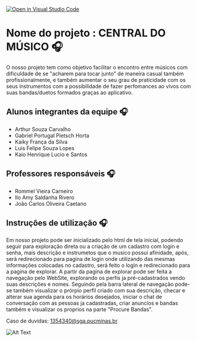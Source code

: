 [![Open in Visual Studio Code](https://classroom.github.com/assets/open-in-vscode-718a45dd9cf7e7f842a935f5ebbe5719a5e09af4491e668f4dbf3b35d5cca122.svg)](https://classroom.github.com/online_ide?assignment_repo_id=11808984&assignment_repo_type=AssignmentRepo)
# Nome do projeto : CENTRAL DO MÚSICO 🎧

  O nosso projeto tem como objetivo facilitar o encontro entre músicos com dificuldade de se "acharem para tocar junto" de maneira casual também profissionalmente, 
e também aumentar o seu grau de praticidade com os seus instrumentos com a possibilidade de fazer perfomances ao vivos com suas bandas/duetos formados
graças ao aplicativo.

## Alunos integrantes da equipe 🎧

* Arthur Souza Carvalho
* Gabriel Portugal Pietsch Horta
* Kaiky França da Silva
* Luis Felipe Souza Lopes
* Kaio Henrique Lucio e Santos

## Professores responsáveis 🎧

* Rommel Vieira Carneiro
* Ilo Amy Saldanha Rivero
* João Carlos Oliveira Caetano

## Instruções de utilização 🎧

  Em nosso projeto pode ser inicializado pelo html de tela inicial, podendo seguir para exploração direta ou a criação de um cadastro com login e senha, mais descrição e instrumetos
  que o musico possui afinidade, após, será redirecionado para pagina de login onde utilizando das mesmas informações colocadas no cadastro, será feito o login e redirecionado para 
  a pagina de explorar.
  A partir da pagina de explorar pode ser feita a navegação pelo WebSite, explorando os perfis ja pré-cadastrados vendo suas descrições e nomes.
  Seguindo pela barra lateral de navegação pode-se também visualizar o prórpio perfil criado com sua descrição, checar e alterar sua agenda para os horários desejados,
  iniciar o chat de conversação com as pessoas ja cadastradas, criar anuncios e bandas também e visualizar os proprios na parte "Procure Bandas".

  Caso de duvidas: 1354340@sga.pucminas.br

![Alt Text](https://media4.giphy.com/media/5PSPV1ucLX31u/giphy.gif)

